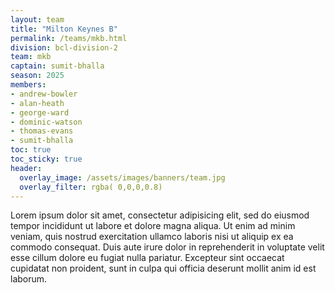 ```yaml
---
layout: team
title: "Milton Keynes B"
permalink: /teams/mkb.html
division: bcl-division-2
team: mkb
captain: sumit-bhalla
season: 2025
members:
- andrew-bowler
- alan-heath
- george-ward
- dominic-watson
- thomas-evans
- sumit-bhalla
toc: true
toc_sticky: true
header:
  overlay_image: /assets/images/banners/team.jpg
  overlay_filter: rgba( 0,0,0,0.8)
---
```


Lorem ipsum dolor sit amet, consectetur adipisicing elit, sed do eiusmod
tempor incididunt ut labore et dolore magna aliqua. Ut enim ad minim veniam,
quis nostrud exercitation ullamco laboris nisi ut aliquip ex ea commodo
consequat. Duis aute irure dolor in reprehenderit in voluptate velit esse
cillum dolore eu fugiat nulla pariatur. Excepteur sint occaecat cupidatat non
proident, sunt in culpa qui officia deserunt mollit anim id est laborum.